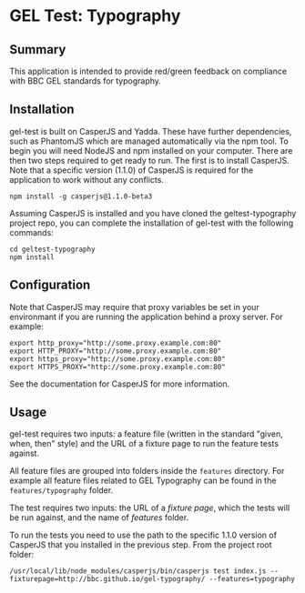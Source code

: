 # GEL Test: Typography

## Summary

This application is intended to provide red/green feedback on compliance with BBC GEL standards for typography.

## Installation

gel-test is built on CasperJS and Yadda. These have further dependencies, such as PhantomJS which are managed automatically via the npm tool. To begin you will need NodeJS and npm installed on your computer. There are then two steps required to get ready to run. The first is to install CasperJS. Note that a specific version (1.1.0) of CasperJS is required for the application to work without any conflicts.

```
npm install -g casperjs@1.1.0-beta3
```

Assuming CasperJS is installed and you have cloned the geltest-typography project repo, you can complete the installation of gel-test with the following commands:

```
cd geltest-typography
npm install
```

## Configuration

Note that CasperJS may require that proxy variables be set in your environmant if you are running the application behind a proxy server. For example:

```
export http_proxy="http://some.proxy.example.com:80"
export HTTP_PROXY="http://some.proxy.example.com:80"
export https_proxy="http://some.proxy.example.com:80"
export HTTPS_PROXY="http://some.proxy.example.com:80"
```

See the documentation for CasperJS for more information.

## Usage

gel-test requires two inputs: a feature file (written in the standard "given, when, then" style) and the URL of a fixture page to run the feature tests against.

All feature files are grouped into folders inside the `features` directory. For example all feature files related to GEL Typography can be found in the `features/typography` folder.

The test requires two inputs: the URL of a *fixture page*, which the tests will be run against, and the name of *features* folder.

To run the tests you need to use the path to the specific 1.1.0 version of CasperJS that you installed in the previous step. From the project root folder:

```
/usr/local/lib/node_modules/casperjs/bin/casperjs test index.js --fixturepage=http://bbc.github.io/gel-typography/ --features=typography
```
